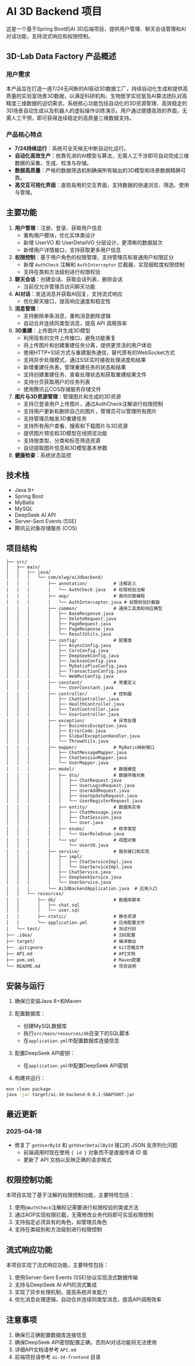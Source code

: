 # AI 3D Backend 项目

这是一个基于Spring Boot的AI 3D后端项目，提供用户管理、聊天会话管理和AI对话功能，支持流式响应和权限控制。

## 3D-Lab Data Factory 产品概述

### 用户需求
本产品旨在打造一座7/24无间断的AI驱动3D数据工厂，持续自动化生成和提供高质量的实验室场景3D数据，以满足科研机构、生物医学实验室及AI算法团队对高精度三维数据的迫切需求。系统核心功能包括自动化的3D资源管理、高效稳定的3D场景自动生成以及机器人的虚拟操作训练演示。用户通过便捷高效的界面，无需人工干预，即可获得连续稳定的高质量三维数据支持。

### 产品核心特点
- **7/24持续运行**：系统可全天候无中断自动化运行。
- **自动化高效生产**：依靠先进的AI模型与算法，无需人工干涉即可自动完成三维数据的采集、生成、校准与存储。
- **数据高质量**：严格的数据筛选机制确保所有输出的3D模型和场景数据精确可靠。
- **高交互可视化界面**：直观易用的交互界面，支持数据的快速浏览、筛选、使用与管理。

## 主要功能

1. **用户管理**：注册、登录、获取用户信息
   - 重构用户模块，优化实体类设计
   - 新增 UserVO 和 UserDetailVO 分层设计，更清晰的数据层次
   - 新增用户详情接口，支持获取更多用户信息
2. **权限控制**：基于用户角色的权限管理，支持管理员和普通用户权限区分
   - 新增 `AuthCheck` 注解和 `AuthInterceptor` 拦截器，实现细粒度权限控制
   - 支持在类和方法级别进行权限校验
3. **聊天会话**：创建会话、获取会话列表、删除会话
   - 当前仅允许管理员访问聊天功能
4. **AI对话**：发送消息并获取AI回复，支持流式响应
   - 优化聊天接口，提高响应速度和稳定性
5. **消息管理**：
   - 支持删除单条消息，重构消息删除逻辑
   - 自动合并连续同类型消息，提高 API 调用效率
6. **3D重建**：上传图片并生成3D模型
   - 利用现有的文件上传接口，避免功能重复
   - 将上传图片和创建重建任务分离，提供更灵活的用户体验
   - 使用HTTP+SSE方式与重建服务通信，替代原有的WebSocket方式
   - 支持异步处理模式，通过SSE实时接收处理进度和结果
   - 新增重建任务表，管理重建任务的状态和结果
   - 支持创建重建任务、查看处理状态和获取重建结果文件
   - 支持分页获取用户的任务列表
   - 使用腾讯云COS存储服务存储文件
7. **图片与3D资源管理**：管理图片和生成的3D资源
   - 支持已登录用户上传图片，通过AuthCheck注解进行权限控制
   - 支持用户更新和删除自己的图片，管理员可以管理所有图片
   - 支持管理员触发3D重建任务
   - 支持所有用户查看、搜索和下载图片与3D资源
   - 提供图片预览和3D模型在线预览功能
   - 支持按类型、分类和标签筛选资源
   - 自动提取图片信息和3D模型基本参数
8. **健康检查**：系统状态监控

## 技术栈

- Java 8+
- Spring Boot
- MyBatis
- MySQL
- DeepSeek AI API
- Server-Sent Events (SSE)
- 腾讯云对象存储服务 (COS)

## 项目结构

```
├── src/
│   ├── main/
│   │   ├── java/
│   │   │   └── com/elwg/ai3dbackend/
│   │   │       ├── annotation/          # 注解定义
│   │   │       │   └── AuthCheck.java   # 权限校验注解
│   │   │       ├── aop/                 # 面向切面编程
│   │   │       │   └── AuthInterceptor.java # 权限校验拦截器
│   │   │       ├── common/              # 通用工具类和响应模型
│   │   │       │   ├── BaseResponse.java
│   │   │       │   ├── DeleteRequest.java
│   │   │       │   ├── PageRequest.java
│   │   │       │   ├── PageResponse.java
│   │   │       │   └── ResultUtils.java
│   │   │       ├── config/              # 配置类
│   │   │       │   ├── AsyncConfig.java
│   │   │       │   ├── CorsConfig.java
│   │   │       │   ├── DeepSeekConfig.java
│   │   │       │   ├── JacksonConfig.java
│   │   │       │   ├── MybatisPlusConfig.java
│   │   │       │   ├── TransactionConfig.java
│   │   │       │   └── WebMvcConfig.java
│   │   │       ├── constant/            # 常量定义
│   │   │       │   └── UserConstant.java
│   │   │       ├── controller/          # 控制器
│   │   │       │   ├── ChatController.java
│   │   │       │   ├── HealthController.java
│   │   │       │   ├── TestController.java
│   │   │       │   └── UserController.java
│   │   │       ├── exception/           # 异常处理
│   │   │       │   ├── BusinessException.java
│   │   │       │   ├── ErrorCode.java
│   │   │       │   ├── GlobalExceptionHandler.java
│   │   │       │   └── ThrowUtils.java
│   │   │       ├── mapper/              # MyBatis映射接口
│   │   │       │   ├── ChatMessageMapper.java
│   │   │       │   ├── ChatSessionMapper.java
│   │   │       │   └── UserMapper.java
│   │   │       ├── model/               # 数据模型
│   │   │       │   ├── dto/             # 数据传输对象
│   │   │       │   │   ├── ChatRequest.java
│   │   │       │   │   ├── UserLoginRequest.java
│   │   │       │   │   ├── UserAddRequest.java
│   │   │       │   │   ├── UserUpdateRequest.java
│   │   │       │   │   └── UserRegisterRequest.java
│   │   │       │   ├── entity/          # 数据库实体
│   │   │       │   │   ├── ChatMessage.java
│   │   │       │   │   ├── ChatSession.java
│   │   │       │   │   └── User.java
│   │   │       │   ├── enums/           # 枚举类型
│   │   │       │   │   └── UserRoleEnum.java
│   │   │       │   └── vo/              # 视图对象
│   │   │       │       └── UserVO.java
│   │   │       ├── service/             # 服务接口和实现
│   │   │       │   ├── impl/
│   │   │       │   │   ├── ChatServiceImpl.java
│   │   │       │   │   └── UserServiceImpl.java
│   │   │       │   ├── ChatService.java
│   │   │       │   ├── DeepSeekService.java
│   │   │       │   └── UserService.java
│   │   │       └── Ai3dBackendApplication.java  # 应用入口
│   │   └── resources/
│   │       ├── db/                      # 数据库脚本
│   │       │   ├── chat.sql
│   │       │   └── user.sql
│   │       ├── static/                  # 静态资源
│   │       └── application.yml          # 应用配置文件
│   └── test/                            # 测试代码
├── .idea/                               # IDE配置
├── target/                              # 编译输出
├── .gitignore                           # Git忽略文件
├── API.md                               # API文档
├── pom.xml                              # Maven配置
└── README.md                            # 项目说明
```

## 安装与运行

1. 确保已安装Java 8+和Maven

2. 配置数据库：
   - 创建MySQL数据库
   - 执行`src/main/resources/db`目录下的SQL脚本
   - 在`application.yml`中配置数据库连接信息

3. 配置DeepSeek API密钥：
   - 在`application.yml`中配置DeepSeek API密钥

4. 构建并运行：

```bash
mvn clean package
java -jar target/ai-3d-backend-0.0.1-SNAPSHOT.jar
```

## 最近更新

### 2025-04-18
- 修复了 `getUserById` 和 `getUserDetailById` 接口的 JSON 反序列化问题
  - 前端调用时现在使用 `{ id }` 对象而不是直接传递 ID 值
  - 更新了 API 文档以反映正确的请求格式

## 权限控制功能

本项目实现了基于注解的权限控制功能，主要特性包括：

1. 使用`@AuthCheck`注解标记需要进行权限校验的类或方法
2. 通过AOP实现权限拦截，无需修改业务代码即可实现权限控制
3. 支持指定必须具有的角色，如管理员角色
4. 支持在类级别和方法级别进行权限控制

## 流式响应功能

本项目实现了流式响应功能，主要特性包括：

1. 使用Server-Sent Events (SSE)协议实现流式数据传输
2. 支持与DeepSeek AI API的流式集成
3. 实现了异步处理机制，提高系统并发能力
4. 优化消息处理逻辑，自动合并连续同类型消息，提高API调用效率

## 注意事项

1. 确保已正确配置数据库连接信息
2. 确保DeepSeek API密钥配置正确，否则AI对话功能将无法使用
3. 详细API文档请参考 `API.md`
4. 前端项目请参考 `ai-3d-frontend` 目录
